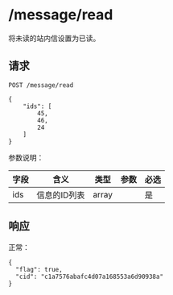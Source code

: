 # /message/read

将未读的站内信设置为已读。

## 请求

```
POST /message/read

{
	"ids": [
		45,
		46,
		24
	]
}
```

参数说明：

| 字段   |      含义   | 类型  |   参数 |  必选 |
|----------|--------|------|------|------|
| ids | 信息的ID列表 | array |  | 是 |

## 响应

正常：

```
{
  "flag": true,
  "cid": "c1a7576abafc4d07a168553a6d90938a"
}
```